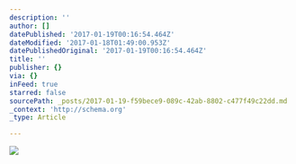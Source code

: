 ```yaml
---
description: ''
author: []
datePublished: '2017-01-19T00:16:54.464Z'
dateModified: '2017-01-18T01:49:00.953Z'
datePublishedOriginal: '2017-01-19T00:16:54.464Z'
title: ''
publisher: {}
via: {}
inFeed: true
starred: false
sourcePath: _posts/2017-01-19-f59bece9-089c-42ab-8802-c477f49c22dd.md
_context: 'http://schema.org'
_type: Article

---
```

![](https://the-grid-user-content.s3-us-west-2.amazonaws.com/40e36a22-f8b6-4dbc-83b8-58d65922399f.jpg)